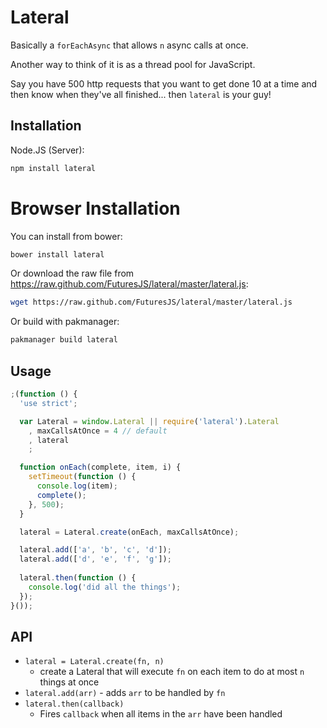 Lateral
===

Basically a `forEachAsync` that allows `n` async calls at once.

Another way to think of it is as a thread pool for JavaScript.

Say you have 500 http requests that you want to get done
10 at a time and then know when they've all finished...
then `lateral` is your guy!

Installation
---

Node.JS (Server):

```bash
npm install lateral
```

Browser Installation
===

You can install from bower:

```bash
bower install lateral
```

Or download the raw file from <https://raw.github.com/FuturesJS/lateral/master/lateral.js>:

```bash
wget https://raw.github.com/FuturesJS/lateral/master/lateral.js
```

Or build with pakmanager:

```bash
pakmanager build lateral
```

Usage
---

```javascript
;(function () {
  'use strict';

  var Lateral = window.Lateral || require('lateral').Lateral
    , maxCallsAtOnce = 4 // default
    , lateral
    ;

  function onEach(complete, item, i) {
    setTimeout(function () {
      console.log(item);
      complete();
    }, 500);
  }

  lateral = Lateral.create(onEach, maxCallsAtOnce);

  lateral.add(['a', 'b', 'c', 'd']);
  lateral.add(['d', 'e', 'f', 'g']);
  
  lateral.then(function () {
    console.log('did all the things');
  });
}());
```
    
API
---

  * `lateral = Lateral.create(fn, n)`
    * create a Lateral that will execute `fn` on each item to do at most `n` things at once
  * `lateral.add(arr)` - adds `arr` to be handled by `fn`
  * `lateral.then(callback)` 
    * Fires `callback` when all items in the `arr` have been handled
